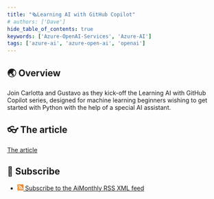 ```yaml
---
title: "🗞️Learning AI with GitHub Copilot"
# authors: ['Dave']
hide_table_of_contents: true
keywords: ['Azure-OpenAI-Services', 'Azure-AI']
tags: ['azure-ai', 'azure-open-ai', 'openai']
---
```


## 🌏 Overview

Join Carlotta and Gustavo as they kick-off the Learning AI with GitHub Copilot series, designed for machine learning beginners wishing to get started with Python with the help of a special AI assistant.

## 👓 The article

[The article](https://www.youtube.com/watch?v=KDUlSTrl_yc&list=PLlrxD0HtieHiATMDpZkxxQL0YTTiMbcR9)

## 🧲 Subscribe

- [![](./../../static/img/2023-aia/rss.png) Subscribe to the AiMonthly RSS XML feed](https://azureaidevs.github.io/hub/ai-update/rss.xml)